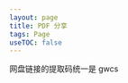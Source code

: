 ```yaml
---
layout: page
title: PDF 分享
tags: Page
useTOC: false
---
```


网盘链接的提取码统一是 gwcs

<div class="card-box">
    <a 
        class="image-card"
        style="background: url(https://gitee.com/MarkYutianChen/mark-markdown-imagebed/raw/master/20210415113141.png); background-size: cover;"
        href="https://pan.baidu.com/s/1TYaQ4QyYMJaIdjgk9E__WQ"
    ></a>
    <a 
        class="image-card"
        style="background: url(https://gitee.com/MarkYutianChen/mark-markdown-imagebed/raw/master/20210415112909.png); background-size: cover;"
        href="https://pan.baidu.com/s/1BAEuyQOHqEZfPW9O3aG0xw"
    ></a>
    <a 
        class="image-card"
        style="background: url(https://gitee.com/MarkYutianChen/mark-markdown-imagebed/raw/master/20210415112202.png); background-size: cover;"
        href="https://pan.baidu.com/s/1baxsbtfOcMUCtb4ekeUkXQ"
    ></a>
    <a 
        class="image-card"
        style="background: url(https://gitee.com/MarkYutianChen/mark-markdown-imagebed/raw/master/20210415113354.png); background-size: cover;"
        href="https://pan.baidu.com/s/1vsWTxUsjh6o7HZKj9av3CA"
    ></a>
    <a
        class="image-card"
        style="background: url(https://gitee.com/MarkYutianChen/mark-markdown-imagebed/raw/master/20210415113717.png); background-size: cover;"
        href="https://pan.baidu.com/s/1McYPRjusyryunvjBYdMiag"
    >
    </a>
</div>
